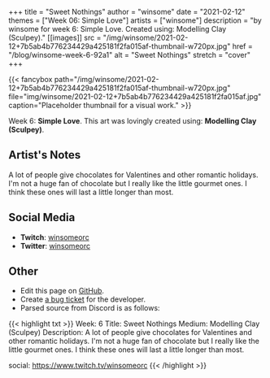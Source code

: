 +++
title =       "Sweet Nothings"
author =      "winsome"
date =        "2021-02-12"
themes =      ["Week 06: Simple Love"]
artists =     ["winsome"]
description = "by winsome for week 6: Simple Love. Created using: Modelling Clay (Sculpey)."
[[images]]
              src = "/img/winsome/2021-02-12+7b5ab4b776234429a425181f2fa015af-thumbnail-w720px.jpg"
              href = "/blog/winsome-week-6-92a1"
              alt = "Sweet Nothings"
              stretch = "cover"
+++


{{< fancybox path="/img/winsome/2021-02-12+7b5ab4b776234429a425181f2fa015af-thumbnail-w720px.jpg" file="img/winsome/2021-02-12+7b5ab4b776234429a425181f2fa015af.jpg" caption="Placeholder thumbnail for a visual work." >}}


Week 6: **Simple Love**. This art was lovingly created using: **Modelling Clay (Sculpey)**.

## Artist's Notes

A lot of people give chocolates for Valentines and other romantic holidays. I'm not a huge fan of chocolate but I really like the little gourmet ones. I think these ones will last a little longer than most.

## Social Media

- **Twitch**: <a href='https://twitch.tv/winsomeorc' target='_blank'>winsomeorc</a>
- **Twitter**: <a href='https://twitter.com/winsomeorc' target='_blank'>winsomeorc</a>

## Other

- Edit this page on [GitHub](https://github.com/teaminkling/web-refresh/edit/main/content/blog/winsome-week-6-92a1.md).
- Create [a bug ticket](https://github.com/teaminkling/web-refresh/issues/new?assignees=&labels=bug&template=problem-report.md&title=) for the developer.
- Parsed source from Discord is as follows:

{{< highlight txt >}}
Week: 6
Title: Sweet Nothings
Medium: Modelling Clay (Sculpey)
Description:
A lot of people give chocolates for Valentines and other romantic holidays. I'm not a huge fan of chocolate but I really like the little gourmet ones. I think these ones will last a little longer than most.

social: https://www.twitch.tv/winsomeorc
{{< /highlight >}}